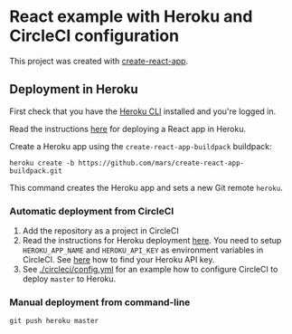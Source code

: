 # React example with Heroku and CircleCI configuration

This project was created with [create-react-app](https://facebook.github.io/create-react-app/).

## Deployment in Heroku

First check that you have the [Heroku CLI](https://devcenter.heroku.com/articles/heroku-cli) installed and you're logged in.

Read the instructions [here](https://blog.heroku.com/deploying-react-with-zero-configuration#create-and-deploy-a-react-app-in-two-minutes) for deploying a React app in Heroku.

Create a Heroku app using the `create-react-app-buildpack` buildpack:

```
heroku create -b https://github.com/mars/create-react-app-buildpack.git
```

This command creates the Heroku app and sets a new Git remote `heroku`.

### Automatic deployment from CircleCI

1. Add the repository as a project in CircleCI
1. Read the instructions for Heroku deployment [here](https://circleci.com/docs/2.0/deployment-integrations/#heroku). You need to setup `HEROKU_APP_NAME` and `HEROKU_API_KEY` as environment variables in CircleCI. See [here](https://help.heroku.com/PBGP6IDE/how-should-i-generate-an-api-key-that-allows-me-to-use-the-heroku-platform-api) how to find your Heroku API key.
1. See [./circleci/config.yml](./.circleci/config.yml) for an example how to configure CircleCI to deploy `master` to Heroku.

### Manual deployment from command-line

```
git push heroku master
```
